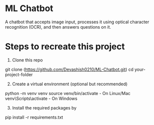 # ML Chatbot

A chatbot that accepts image input, processes it using optical character recognition (OCR), and then answers questions on it. 

# Steps to recreate this project

1) Clone this repo

git clone (https://github.com/Devashish0210/ML-Chatbot.git)
cd your-project-folder

2) Create a virtual environment (optional but recommended)

python -m venv venv
source venv/bin/activate  - On Linux/Mac
venv\Scripts\activate     - On Windows

3) Install the required packages by

pip install -r requirements.txt
